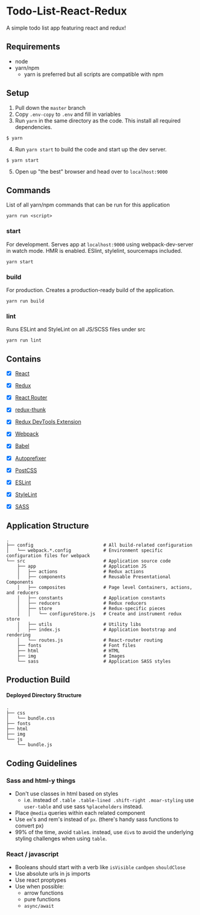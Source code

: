 # Todo-List-React-Redux

A simple todo list app featuring react and redux!


## Requirements

* node
* yarn/npm
  * yarn is preferred but all scripts are compatible with npm


## Setup

1. Pull down the `master` branch
2. Copy `.env-copy` to `.env` and fill in variables
3. Run `yarn` in the same directory as the code. This install all required dependencies.
```
$ yarn
```
4. Run `yarn start` to build the code and start up the dev server.
```
$ yarn start
```

5. Open up "the best" browser and head over to `localhost:9000`

## Commands

List of all yarn/npm commands that can be run for this application

```
yarn run <script>
```

### start
For development. Serves app at `localhost:9000` using webpack-dev-server in watch mode. HMR is enabled. ESlint, stylelint, sourcemaps included.
``` 
yarn start 
```

### build
For production. Creates a production-ready build of the application.
```
yarn run build
```

### lint
Runs ESLint and StyleLint on all JS/SCSS files under src
```
yarn run lint
```

## Contains

- [x] [React](https://facebook.github.io/react/)
- [x] [Redux](https://github.com/reactjs/redux)
- [x] [React Router](https://github.com/ReactTraining/react-router)
- [x] [redux-thunk](https://github.com/gaearon/redux-thunk)
- [x] [Redux DevTools Extension](https://github.com/zalmoxisus/redux-devtools-extension)
- [x] [Webpack](https://webpack.github.io)
- [x] [Babel](https://babeljs.io/)
- [x] [Autoprefixer](https://github.com/postcss/autoprefixer)
- [x] [PostCSS](https://github.com/postcss/postcss)
- [x] [ESLint](http://eslint.org/)
- [x] [StyleLint](http://stylelint.io/)
- [x] [SASS](http://sass-lang.com/)


## Application Structure

```
.
├── config                          # All build-related configuration
│   └── webpack.*.config            # Environment specific configuration files for webpack
└── src                             # Application source code
    ├── app                         # Application JS
    │   ├── actions                 # Redux actions
    │   ├── components              # Reusable Presentational Components
    │   ├── composites              # Page level Containers, actions, and reducers
    │   ├── constants               # Application constants
    │   ├── reducers                # Redux reducers
    │   ├── store                   # Redux-specific pieces
    │   │   └── configureStore.js   # Create and instrument redux store
    │   ├── utils                   # Utility libs
    │   ├── index.js                # Application bootstrap and rendering
    │   └── routes.js               # React-router routing
    ├── fonts                       # Font files
    ├── html                        # HTML
    ├── img                         # Images
    └── sass                        # Application SASS styles
```

## Production Build

#### Deployed Directory Structure

```
.
├── css
│   └── bundle.css
├── fonts 
├── html  
├── img             
└── js
    └── bundle.js
```


## Coding Guidelines

### Sass and html-y things
- Don't use classes in html based on styles
   + i.e. instead of `.table .table-lined .shift-right .moar-styling` use `user-table` and use sass `%placeholders` instead. 
- Place `@media` queries within each related component
- Use `em`'s and rem's instead of `px`. (there's handy sass functions to convert px)
- 99% of the time, avoid `table`s. instead, use `div`s to avoid the underlying styling challenges when using `table`.  

### React / javascript
- Booleans should start with a verb like `isVisible` `canOpen` `shouldClose`
- Use absolute urls in js imports
- Use react proptypes
- Use when possible:
  + arrow functions
  + pure functions
  + `async/await`
